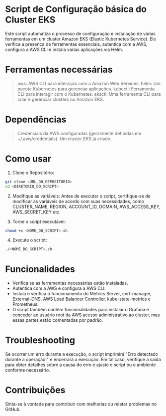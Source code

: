 # Script de Configuração básica do Cluster EKS

Este script automatiza o processo de configuração e instalação de várias ferramentas em um cluster Amazon EKS (Elastic Kubernetes Service). Ele verifica a presença de ferramentas essenciais, autentica com a AWS, configura a AWS CLI e instala várias aplicações via Helm.

# Ferramentas necessárias

> aws: AWS CLI para interação com a Amazon Web Services.
> helm: Um pacote Kubernetes para gerenciar aplicações.
> kubectl: Ferramenta CLI para interagir com o Kubernetes.
> eksctl: Uma ferramenta CLI para criar e gerenciar clusters no Amazon EKS.

# Dependências

> Credenciais da AWS configuradas (geralmente definidas em ~/.aws/credentials).
> Um cluster EKS já criado.

# Como usar

1. Clone o Repositório:
```bash
git clone <URL_DO_REPOSITORIO>
cd <DIRETORIO_DO_SCRIPT>
```
2. Modifique as variáveis:
Antes de executar o script, certifique-se de modificar as variáveis de acordo com suas necessidades, como CLUSTER_NAME, REGION, ACCOUNT_ID, DOMAIN, AWS_ACCESS_KEY, AWS_SECRET_KEY etc.

3. Torne o script executável:
```bash
chmod +x <NOME_DO_SCRIPT>.sh
```

4. Execute o script:
```bash
./<NOME_DO_SCRIPT>.sh
```

# Funcionalidades

- Verifica se as ferramentas necessárias estão instaladas.
- Autentica com a AWS e configura a AWS CLI.
- Instala e verifica o funcionamento do Metrics Server, cert-manager, External-DNS, AWS Load Balancer Controller, kube-state-metrics e Prometheus.
- O script também contém funcionalidades para instalar o Grafana e conceder ao usuário root da AWS acesso administrativo ao cluster, mas essas partes estão comentadas por padrão.

# Troubleshooting

Se ocorrer um erro durante a execução, o script imprimirá "Erro detectado durante a operação!" e encerrará a execução. Em tal caso, verifique a saída para obter detalhes sobre a causa do erro e ajuste o script ou o ambiente conforme necessário.

# Contribuições

Sinta-se à vontade para contribuir com melhorias ou relatar problemas no GitHub.
